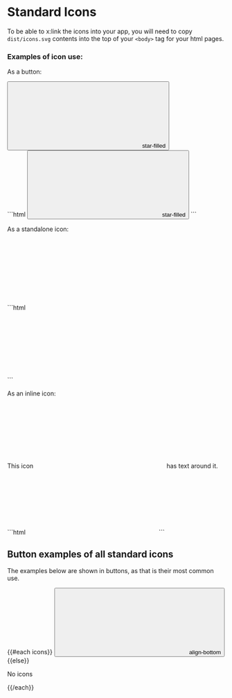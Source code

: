 # Standard Icons

To be able to x:link the icons into your app, you will need to copy `dist/icons.svg` contents into the top of your `<body>` tag for your html pages.

### Examples of icon use:

As a button:
<div class="example">
  <button type="button" class="btn btn-link" title="star-filled icon">
    <svg class="icon" focusable="false" aria-hidden="true" role="presentation">
      <use xlink:href="#star-filled"></use>
    </svg>
    <span>star-filled</span>
  </button>
</div>
```html
<button type="button" class="btn btn-link" title="star-filled icon">
  <svg class="icon" focusable="false" aria-hidden="true" role="presentation">
    <use xlink:href="#star-filled"></use>
  </svg>
  <span>star-filled</span>
</button>
```

As a standalone icon:
<div class="example">
  <div title="star-filled icon">
    <svg class="icon" focusable="false" aria-hidden="true" role="presentation">
      <use xlink:href="#star-filled"></use>
    </svg>
  </div>
</div>
```html
<div title="star-filled icon">
  <svg class="icon" focusable="false" aria-hidden="true" role="presentation">
    <use xlink:href="#star-filled"></use>
  </svg>
</div>
```

As an inline icon:
<div class="example">
  This icon
  <span title="star-filled icon">
    <svg class="icon" focusable="false" aria-hidden="true" role="presentation">
      <use xlink:href="#star-filled"></use>
    </svg>
  </span>
  has text around it.
</div>
```html
<span title="star-filled icon">
  <svg class="icon" focusable="false" aria-hidden="true" role="presentation">
    <use xlink:href="#star-filled"></use>
  </svg>
</span>
```


## Button examples of all standard icons

The examples below are shown in buttons, as that is their most common use.


{{#each icons}}
<button type="button" class="btn btn-link" title="{{this.name}}">
  <svg class="icon" focusable="false" aria-hidden="true" role="presentation">
    <use xlink:href="#{{this.name}}"></use>
  </svg>
  <span>align-bottom</span>
</button>
{{else}}
  <p class="empty">No icons</p>
{{/each}}
